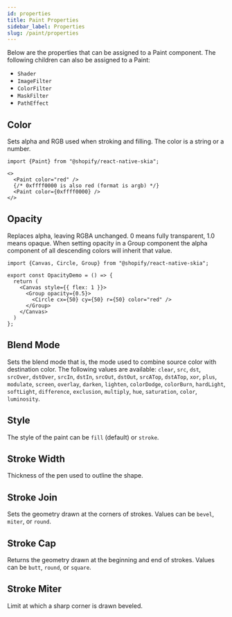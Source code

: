 ```yaml
---
id: properties
title: Paint Properties
sidebar_label: Properties
slug: /paint/properties
---
```


Below are the properties that can be assigned to a Paint component.
The following children can also be assigned to a Paint:
* `Shader`
* `ImageFilter`
* `ColorFilter`
* `MaskFilter`
* `PathEffect`

## Color

Sets alpha and RGB used when stroking and filling.
The color is a string or a number.

```tsx twoslash
import {Paint} from "@shopify/react-native-skia";

<>
  <Paint color="red" />
  {/* 0xffff0000 is also red (format is argb) */}
  <Paint color={0xffff0000} />
</>
```

## Opacity

Replaces alpha, leaving RGBA unchanged. 0 means fully transparent, 1.0 means opaque.
When setting opacity in a Group component the alpha component of all descending colors will inherit that value.

```tsx twoslash
import {Canvas, Circle, Group} from "@shopify/react-native-skia";

export const OpacityDemo = () => {
  return (
    <Canvas style={{ flex: 1 }}>
      <Group opacity={0.5}>
        <Circle cx={50} cy={50} r={50} color="red" />
      </Group>
    </Canvas>
  )
};

```

## Blend Mode

Sets the blend mode that is, the mode used to combine source color with destination color.
The following values are available: `clear`, `src`, `dst`, `srcOver`, `dstOver`, `srcIn`, `dstIn`, `srcOut`, `dstOut`,
`srcATop`, `dstATop`, `xor`, `plus`, `modulate`, `screen`, `overlay`, `darken`, `lighten`, `colorDodge`, `colorBurn`, `hardLight`,
`softLight`, `difference`, `exclusion`, `multiply`, `hue`, `saturation`, `color`, `luminosity`.

## Style

The style of the paint can be `fill` (default) or `stroke`.

## Stroke Width

Thickness of the pen used to outline the shape.

## Stroke Join

Sets the geometry drawn at the corners of strokes.
Values can be `bevel`, `miter`, or `round`.

## Stroke Cap

Returns the geometry drawn at the beginning and end of strokes.
Values can be `butt`, `round`, or `square`.

## Stroke Miter

Limit at which a sharp corner is drawn beveled.